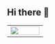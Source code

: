 ## Hi there 👋

<p align="center">
<table align="center">
<tr border="none">
<td width="43%" align="left">
  <img align="center" src="https://github-readme-stats.vercel.app/api/top-langs/?username=ainefairbrother&theme=transparent&layout=compact&langs_count=6&hide=html,javascript" width="100%" height="auto" />
</td>
</tr>
</table>
</p>
